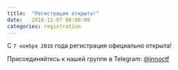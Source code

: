 ```yaml
---
title:  "Регистрация открыта!"
date:   2016-11-07 00:00:00
categories: registration
---
```


С `7 ноября 2016` года регистрация официально открыта! 

Присоединяйтесь к нашей группе в Telegram: [@innoctf](telegram.me/innoctf)